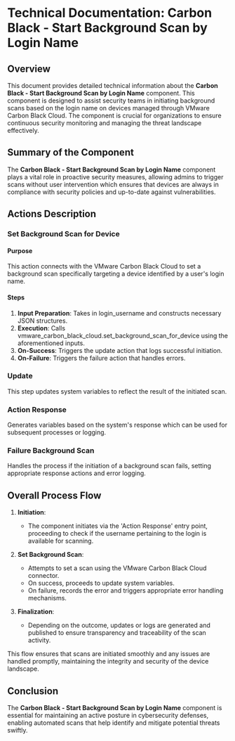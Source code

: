 # Technical Documentation: Carbon Black - Start Background Scan by Login Name

## Overview

This document provides detailed technical information about the **Carbon Black - Start Background Scan by Login Name** component. This component is designed to assist security teams in initiating background scans based on the login name on devices managed through VMware Carbon Black Cloud. The component is crucial for organizations to ensure continuous security monitoring and managing the threat landscape effectively.

## Summary of the Component

The **Carbon Black - Start Background Scan by Login Name** component plays a vital role in proactive security measures, allowing admins to trigger scans without user intervention which ensures that devices are always in compliance with security policies and up-to-date against vulnerabilities.

## Actions Description

### Set Background Scan for Device

#### Purpose
This action connects with the VMware Carbon Black Cloud to set a background scan specifically targeting a device identified by a user's login name.

#### Steps
1. **Input Preparation**: Takes in login_username and constructs necessary JSON structures.
2. **Execution**: Calls vmware_carbon_black_cloud.set_background_scan_for_device using the aforementioned inputs.
3. **On-Success**: Triggers the update action that logs successful initiation.
4. **On-Failure**: Triggers the failure action that handles errors.

### Update
This step updates system variables to reflect the result of the initiated scan.

### Action Response
Generates variables based on the system's response which can be used for subsequent processes or logging.

### Failure Background Scan
Handles the process if the initiation of a background scan fails, setting appropriate response actions and error logging.

## Overall Process Flow

1. **Initiation**:
   - The component initiates via the 'Action Response' entry point, proceeding to check if the username pertaining to the login is available for scanning.

2. **Set Background Scan**:
   - Attempts to set a scan using the VMware Carbon Black Cloud connector.
   - On success, proceeds to update system variables.
   - On failure, records the error and triggers appropriate error handling mechanisms.

3. **Finalization**: 
   - Depending on the outcome, updates or logs are generated and published to ensure transparency and traceability of the scan activity.

This flow ensures that scans are initiated smoothly and any issues are handled promptly, maintaining the integrity and security of the device landscape.

## Conclusion

The **Carbon Black - Start Background Scan by Login Name** component is essential for maintaining an active posture in cybersecurity defenses, enabling automated scans that help identify and mitigate potential threats swiftly.

